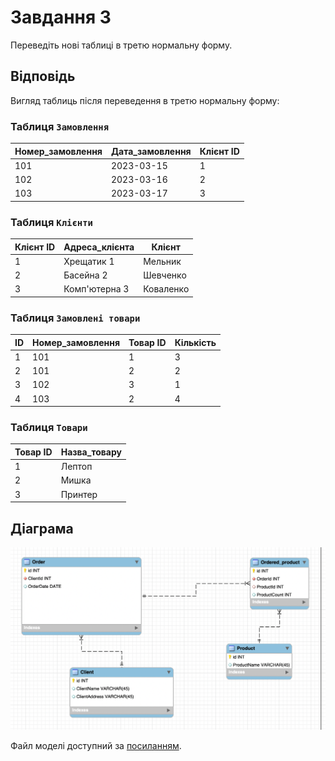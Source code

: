 # Завдання 3

Переведіть нові таблиці в третю нормальну форму.

## Відповідь

Вигляд таблиць після переведення в третю нормальну форму:

### Таблиця `Замовлення`

| Номер_замовлення | Дата_замовлення | Клієнт ID  |
|------------------|-----------------|------------|
| 101              | 2023-03-15      | 1          |
| 102              | 2023-03-16      | 2          |
| 103              | 2023-03-17      | 3          |

### Таблиця `Клієнти`

| Клієнт ID | Адреса_клієнта | Клієнт   |
|-----------|----------------|----------|
| 1         | Хрещатик 1     | Мельник  |
| 2         | Басейна 2      | Шевченко |
| 3         | Комп'ютерна 3  | Коваленко|

### Таблиця `Замовлені товари`

| ID | Номер_замовлення | Товар ID | Кількість |
|----|------------------|----------|-----------|
| 1  | 101              | 1        | 3         |
| 2  | 101              | 2        | 2         |
| 3  | 102              | 3        | 1         |
| 4  | 103              | 2        | 4         |

### Таблиця `Товари`

| Товар ID | Назва_товару |
|----------|--------------|
| 1        | Лептоп       |
| 2        | Мишка        |
| 3        | Принтер      |

## Діаграма

![EER Diagram](../img/3_НФ.png)

Файл моделі доступний за [посиланням](./hw2_3.mwb).
